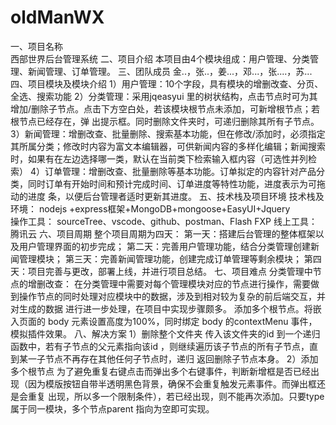 # oldManWX
一、项目名称	
    西部世界后台管理系统
二、项目介绍 
    本项目由4个模块组成：用户管理、分类管理、新闻管理、订单管理。
三、团队成员
    金..，张..，姜...，邓...，张....，苏...
四、项目模块及模块介绍
  1）用户管理：10个字段，具有模块的增删改查、分页、全选、搜索功能
  2）分类管理：采用jqeasyui 里的树状结构，点击节点时可为其增加/删除子节点。点击下方空白处，若该模块根节点未添加，可新增根节点；若根节点已经存在，弹      出提示框。同时删除文件夹时，可递归删除其所有子节点。
  3）新闻管理：增删改查、批量删除、搜索基本功能，但在修改/添加时，必须指定其所属分类；修改时内容为富文本编辑器，可供新闻内容的多样化编辑；新闻搜索        时，如果有在左边选择哪一类，默认在当前类下检索输入框内容（可选性并列检索）
  4）订单管理：增删改查、批量删除等基本功能。订单拟定的内容针对产品分类，同时订单有开始时间和预计完成时间、订单进度等特性功能，进度表示为可拖动的进度      条，以便后台管理者适时更新其进度。
五、技术栈及项目环境
    技术栈及环境：
      nodejs +express框架+MongoDB+mongoose+EasyUI+Jquery   
    操作工具：
      sourceTree、vscode、github、postman、Flash FXP
    线上工具：
      腾讯云
六、项目周期
    整个项目周期为四天：
      第一天：搭建后台管理的整体框架以及用户管理界面的初步完成；
      第二天：完善用户管理功能，结合分类管理创建新闻管理模块；
      第三天：完善新闻管理功能，创建完成订单管理等剩余模块；
      第四天：项目完善与更改，部署上线，并进行项目总结。
七、项目难点
         分类管理中节点的增删改查：
         在分类管理中需要对每个管理模块对应的节点进行操作，需要做到操作节点的同时处理对应模块中的数据，涉及到相对较为复杂的前后端交互，并对生成的数据     进行进一步处理，在项目中实现步骤颇多。
        添加多个根节点。将嵌入页面的 body 元素设置高度为100%，同时绑定 body 的contextMenu 事件，模拟插件效果。
八、解决方案
    1）删除整个文件夹
        传入该文件夹的id 到一个递归函数中，若有子节点的父元素指向该id ，则继续遍历该子节点的所有子节点，直到某一子节点不再存在其他任何子节点时，递归     返回删除子节点本身。
    2）添加多个根节点
        为了避免重复右键点击而弹出多个右键事件，判断新增框是否已经出现（因为模版按钮自带半透明黑色背景，确保不会重复触发元素事件。而弹出框还是会重复      出现，所以多一个限制条件），若已经出现，则不能再次添加。只要type 属于同一模块，多个节点parent 指向为空即可实现。
